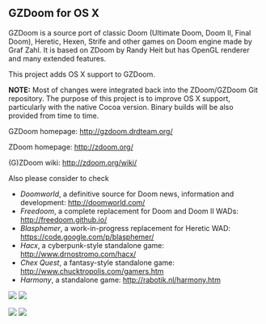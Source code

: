 ## GZDoom for OS X

GZDoom is a source port of classic Doom (Ultimate Doom, Doom II, Final Doom), Heretic, Hexen, Strife and other games on Doom engine made by Graf Zahl. It is based on ZDoom by Randy Heit but has OpenGL renderer and many extended features.

This project adds OS X support to GZDoom.

**NOTE:** Most of changes were integrated back into the ZDoom/GZDoom Git repository. The purpose of this project is to improve OS X support, particularly with the native Cocoa version. Binary builds will be also provided from time to time.

GZDoom homepage: http://gzdoom.drdteam.org/

ZDoom homepage: http://zdoom.org/

(G)ZDoom wiki: http://zdoom.org/wiki/

Also please consider to check

* _Doomworld_, a definitive source for Doom news, information and development: http://doomworld.com/
* _Freedoom_, a complete replacement for Doom and Doom II WADs: http://freedoom.github.io/
* _Blasphemer_, a work-in-progress replacement for Heretic WAD: https://code.google.com/p/blasphemer/
* _Hacx_, a cyberpunk-style standalone game: http://www.drnostromo.com/hacx/
* _Chex Quest_, a fantasy-style standalone game: http://www.chucktropolis.com/gamers.htm
* _Harmony_, a standalone game: http://rabotik.nl/harmony.htm

[![](https://lh4.googleusercontent.com/-MjOnOnxpuOM/Tg7tCPxB0GI/AAAAAAAAABA/8-Ms3OHqB3w/s288/gzdoom-macosx-doom.png)](https://picasaweb.google.com/116144521271602218643/GZDoomForMacOSX#5624693607480021090)
[![](https://lh6.googleusercontent.com/-f2Bq2f6wgVE/Tg7tJDQDgXI/AAAAAAAAABQ/kDHvcoyK6As/s288/gzdoom-macosx-heretic.png)](https://picasaweb.google.com/116144521271602218643/GZDoomForMacOSX#5624693724379578738) 

[![](https://lh6.googleusercontent.com/-yPVLV_ROxfQ/TiF7PX577ZI/AAAAAAAAACI/TvOEz8YU-e0/s288/strife.png)](https://picasaweb.google.com/116144521271602218643/GZDoomForMacOSX#5629916513235103122) 
[![](https://lh6.googleusercontent.com/-lxe6yk64ynU/TiF9sUHzN9I/AAAAAAAAACQ/EUa46gluHtw/s288/freedoom.png)](https://picasaweb.google.com/116144521271602218643/GZDoomForMacOSX#5629919209458972626) 
